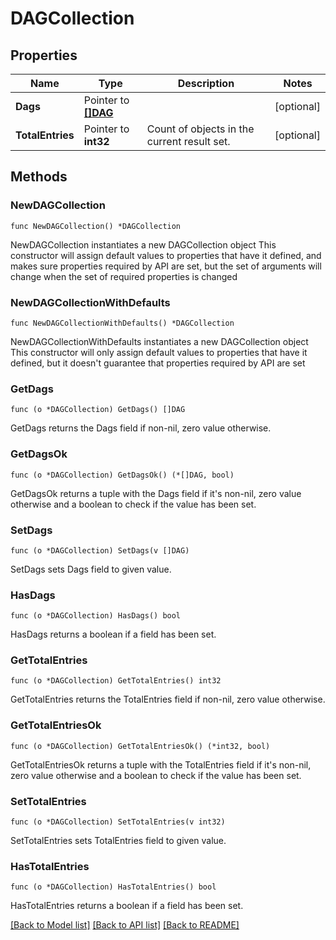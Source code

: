 <!--
 Licensed to the Apache Software Foundation (ASF) under one
 or more contributor license agreements.  See the NOTICE file
 distributed with this work for additional information
 regarding copyright ownership.  The ASF licenses this file
 to you under the Apache License, Version 2.0 (the
 "License"); you may not use this file except in compliance
 with the License.  You may obtain a copy of the License at

   http://www.apache.org/licenses/LICENSE-2.0

 Unless required by applicable law or agreed to in writing,
 software distributed under the License is distributed on an
 "AS IS" BASIS, WITHOUT WARRANTIES OR CONDITIONS OF ANY
 KIND, either express or implied.  See the License for the
 specific language governing permissions and limitations
 under the License.
 -->

# DAGCollection

## Properties

Name | Type | Description | Notes
------------ | ------------- | ------------- | -------------
**Dags** | Pointer to [**[]DAG**](DAG.md) |  | [optional] 
**TotalEntries** | Pointer to **int32** | Count of objects in the current result set. | [optional] 

## Methods

### NewDAGCollection

`func NewDAGCollection() *DAGCollection`

NewDAGCollection instantiates a new DAGCollection object
This constructor will assign default values to properties that have it defined,
and makes sure properties required by API are set, but the set of arguments
will change when the set of required properties is changed

### NewDAGCollectionWithDefaults

`func NewDAGCollectionWithDefaults() *DAGCollection`

NewDAGCollectionWithDefaults instantiates a new DAGCollection object
This constructor will only assign default values to properties that have it defined,
but it doesn't guarantee that properties required by API are set

### GetDags

`func (o *DAGCollection) GetDags() []DAG`

GetDags returns the Dags field if non-nil, zero value otherwise.

### GetDagsOk

`func (o *DAGCollection) GetDagsOk() (*[]DAG, bool)`

GetDagsOk returns a tuple with the Dags field if it's non-nil, zero value otherwise
and a boolean to check if the value has been set.

### SetDags

`func (o *DAGCollection) SetDags(v []DAG)`

SetDags sets Dags field to given value.

### HasDags

`func (o *DAGCollection) HasDags() bool`

HasDags returns a boolean if a field has been set.

### GetTotalEntries

`func (o *DAGCollection) GetTotalEntries() int32`

GetTotalEntries returns the TotalEntries field if non-nil, zero value otherwise.

### GetTotalEntriesOk

`func (o *DAGCollection) GetTotalEntriesOk() (*int32, bool)`

GetTotalEntriesOk returns a tuple with the TotalEntries field if it's non-nil, zero value otherwise
and a boolean to check if the value has been set.

### SetTotalEntries

`func (o *DAGCollection) SetTotalEntries(v int32)`

SetTotalEntries sets TotalEntries field to given value.

### HasTotalEntries

`func (o *DAGCollection) HasTotalEntries() bool`

HasTotalEntries returns a boolean if a field has been set.


[[Back to Model list]](../README.md#documentation-for-models) [[Back to API list]](../README.md#documentation-for-api-endpoints) [[Back to README]](../README.md)


